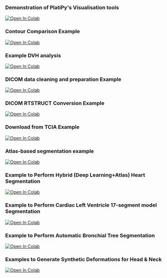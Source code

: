 
### Demonstration of PlatiPy's Visualisation tools

[![Open In Colab](https://colab.research.google.com/assets/colab-badge.svg)](https://colab.research.google.com/github/pyplati/platipy/blob/master/examples/visualise.ipynb)

### Contour Comparison Example

[![Open In Colab](https://colab.research.google.com/assets/colab-badge.svg)](https://colab.research.google.com/github/pyplati/platipy/blob/master/examples/contour_comparison.ipynb)

### Example DVH analysis

[![Open In Colab](https://colab.research.google.com/assets/colab-badge.svg)](https://colab.research.google.com/github/pyplati/platipy/blob/master/examples/dvh_analysis.ipynb)

### DICOM data cleaning and preparation Example

[![Open In Colab](https://colab.research.google.com/assets/colab-badge.svg)](https://colab.research.google.com/github/pyplati/platipy/blob/master/examples/data_cleaning_preparation.ipynb)

### DICOM RTSTRUCT Conversion Example

[![Open In Colab](https://colab.research.google.com/assets/colab-badge.svg)](https://colab.research.google.com/github/pyplati/platipy/blob/master/examples/rtstruct_to_nifti.ipynb)

### Download from TCIA Example

[![Open In Colab](https://colab.research.google.com/assets/colab-badge.svg)](https://colab.research.google.com/github/pyplati/platipy/blob/master/examples/tcia.ipynb)

### Atlas-based segmentation example

[![Open In Colab](https://colab.research.google.com/assets/colab-badge.svg)](https://colab.research.google.com/github/pyplati/platipy/blob/master/examples/atlas_segmentation.ipynb)

### Example to Perform Hybrid (Deep Learning+Atlas) Heart Segmentation

[![Open In Colab](https://colab.research.google.com/assets/colab-badge.svg)](https://colab.research.google.com/github/pyplati/platipy/blob/master/examples/cardiac_segmentation.ipynb)

### Example to Perform Cardiac Left Ventricle 17-segment model Segmentation

[![Open In Colab](https://colab.research.google.com/assets/colab-badge.svg)](https://colab.research.google.com/github/pyplati/platipy/blob/master/examples/left_ventricle_17_segments.ipynb)

### Example to Perform Automatic Bronchial Tree Segmentation

[![Open In Colab](https://colab.research.google.com/assets/colab-badge.svg)](https://colab.research.google.com/github/pyplati/platipy/blob/master/examples/bronchus_segmentation.ipynb)

### Examples to Generate Synthetic Deformations for Head & Neck

[![Open In Colab](https://colab.research.google.com/assets/colab-badge.svg)](https://colab.research.google.com/github/pyplati/platipy/blob/master/examples/generate_synthetic_head_neck_deformation.ipynb)
